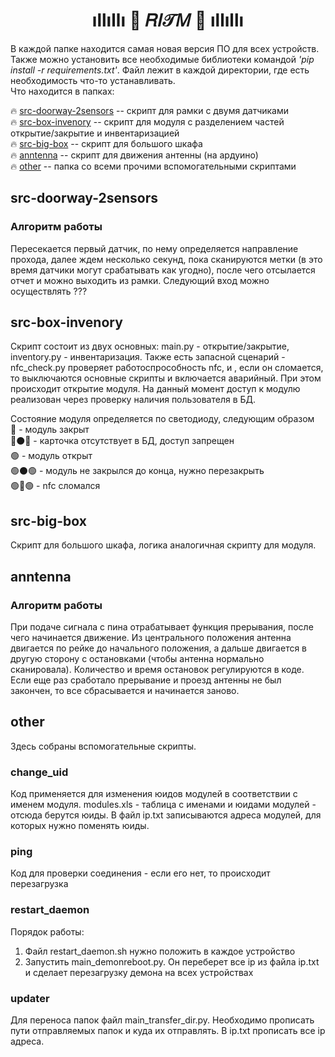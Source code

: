 <h1 align="center"> ıllıllı   🎀  𝑅𝐼𝒯𝑀  🎀   ıllıllı </h1>

В каждой папке находится самая новая версия ПО для всех устройств. Также можно установить все необходимые библиотеки командой <i>'pip install -r requirements.txt'</i>. Файл лежит в каждой директории, где есть необходимость что-то устанавливать.<br>
Что находится в папках:<br>

🔥 [src-doorway-2sensors](#src-doorway-2sensors) -- скрипт для рамки с двумя датчиками<br>
🔥 [src-box-invenory](#src-box-invenory) -- скрипт для модуля с разделением частей открытие/закрытие и инвентаризацией<br>
🔥 [src-big-box](#src-big-box) -- скрипт для большого шкафа<br>
🔥 [anntenna](#anntenna) -- скрипт для движения антенны (на ардуино)<br>
🔥 [other](#other) -- папка со всеми прочими вспомогательными скриптами<br>

<h2><a name="src-doorway-2sensors">src-doorway-2sensors</a></h2>

<h3>Алгоритм работы</h3>
Пересекается первый датчик, по нему определяется направление прохода, далее ждем несколько секунд, пока сканируются метки (в это время датчики могут срабатывать как угодно), после чего отсылается отчет и можно выходить из рамки. Следующий вход можно осуществлять ???
<h2><a name="src-box-invenory">src-box-invenory</a></h2>

Скрипт состоит из двух основных: main.py - открытие/закрытие, inventory.py - инвентаризация. 
Также есть запасной сценарий - nfc_check.py проверяет работоспрособность nfc, и , если он сломается, то выключаются основные скрипты и включается аварийный. При этом происходит открытие модуля.
На данный момент доступ к модулю реализован через проверку наличия пользователя в БД.<br>

Состояние модуля определяется по светодиоду, следующим образом<br>
🔴 - модуль закрыт<br>
🔴⚫️🔴 - карточка отсутствует в БД, доступ запрещен<br>
🟢 - модуль открыт<br>
🟢⚫️🟢 - модуль не закрылся до конца, нужно перезакрыть<br>
🟢🔴🟢 - nfc сломался<br>
<h2><a name="src-big-box">src-big-box</a></h2>
Скрипт для большого шкафа, логика аналогичная скрипту для модуля.

<h2><a name="anntenna">anntenna</a></h2>

<h3>Алгоритм работы</h3>
При подаче сигнала с пина отрабатывает функция прерывания, после чего начинается движение. Из центрального положения антенна двигается по рейке до начального положения, а дальше двигается в другую сторону с остановками (чтобы антенна нормально сканировала). Количество и время остановок регулируются в коде.
Если еще раз сработало прерывание и проезд антенны не был закончен, то все сбрасывается и начинается заново.

<h2><a name="other">other</a></h2>
Здесь собраны вспомогательные скрипты.

<h3>change_uid</h3>

Код применяется для изменения юидов модулей в соответствии с именем модуля. modules.xls - таблица с именами и юидами модулей - отсюда берутся юиды. В файл ip.txt записываются адреса модулей, для которых нужно поменять юиды.<br>

<h3>ping</h3>

Код для проверки соединения - если его нет, то происходит перезагрузка<br>

<h3>restart_daemon</h3>

Порядок работы:<br>
1) Файл restart_daemon.sh нужно положить в каждое устройство<br>
2) Запустить main_demonreboot.py. Он переберет все ip из файла ip.txt и сделает перезагрузку демона на всех устройствах<br>

<h3>updater</h3>

Для переноса папок файл main_transfer_dir.py. Необходимо прописать пути отправляемых папок и куда их отправлять. 
В ip.txt прописать все ip адреса.
